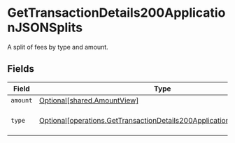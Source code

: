 # GetTransactionDetails200ApplicationJSONSplits

A split of fees by type and amount.


## Fields

| Field                                                                                                                                                      | Type                                                                                                                                                       | Required                                                                                                                                                   | Description                                                                                                                                                | Example                                                                                                                                                    |
| ---------------------------------------------------------------------------------------------------------------------------------------------------------- | ---------------------------------------------------------------------------------------------------------------------------------------------------------- | ---------------------------------------------------------------------------------------------------------------------------------------------------------- | ---------------------------------------------------------------------------------------------------------------------------------------------------------- | ---------------------------------------------------------------------------------------------------------------------------------------------------------- |
| `amount`                                                                                                                                                   | [Optional[shared.AmountView]](undefined/models/shared/amountview.md)                                                                                       | :heavy_minus_sign:                                                                                                                                         | N/A                                                                                                                                                        |                                                                                                                                                            |
| `type`                                                                                                                                                     | [Optional[operations.GetTransactionDetails200ApplicationJSONSplitsType]](undefined/models/operations/gettransactiondetails200applicationjsonsplitstype.md) | :heavy_minus_sign:                                                                                                                                         | **Nullable** for Transactions Details.<br/>                                                                                                                | processing_fee                                                                                                                                             |